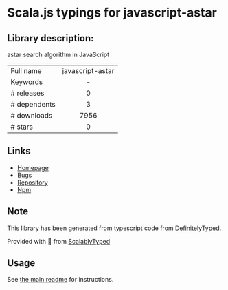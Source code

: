 
# Scala.js typings for javascript-astar


## Library description:
astar search algorithm in JavaScript

|                    |                 |
| ------------------ | :-------------: |
| Full name          | javascript-astar |
| Keywords           | - |
| # releases         | 0 |
| # dependents       | 3 |
| # downloads        | 7956 |
| # stars            | 0 |

## Links
- [Homepage](http://bgrins.github.io/javascript-astar)
- [Bugs](https://github.com/bgrins/javascript-astar/issues)
- [Repository](https://github.com/bgrins/javascript-astar)
- [Npm](https://www.npmjs.com/package/javascript-astar)
    


## Note
This library has been generated from typescript code from [DefinitelyTyped](https://definitelytyped.org).

Provided with :purple_heart: from [ScalablyTyped](https://github.com/oyvindberg/ScalablyTyped)

## Usage
See [the main readme](../../readme.md) for instructions.



